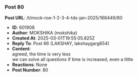 ### Post 80
**Post URL**: /t/mock-roe-1-2-3-4-tds-jan-2025/168449/80
- **ID**: 601908
- **Author**: MOKSHIKA (mokshika)
- **Created At**: 2025-03-01T19:55:05.825Z
- **Reply To**: Post 66 (LAKSHAY, lakshaygarg654)
- **Content**:  
  agreed, the time is very less<br>
we can solve all questions if time is increased, even a little
- **Reactions**: None
- **Post Number**: 80


